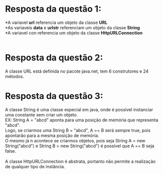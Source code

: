 # Resposta da questão 1:

*A variavel <b>url</b> referencia um objeto da classe <b>URL</b><br>
*As variaveis <b>data</b> e <b>urlstr</b> referenciam um objeto da classe <b>String</b><br>
*A variavel con referencia um objeto da classe <b>HttpURLConnection</b><br><br>

# Resposta da questão 2:

A classe URL está definida no pacote java.net, tem 6 construtores e 24 métodos.<br>

# Resposta da questão 3:
A classe String é uma classe especial em java, onde é possível instanciar uma constante sem criar um objeto.<br>
EX: String A = "abcd" aponta para uma posição de memória que representa "abcd".<br>
Logo, se criarmos uma String B = "abcd", A == B será sempre true, pois apontarão para a mesma posição de memória.<br>
O mesmo já n acontece se criarmos objetos, pois seja String A = new String("abcd") e String B = new String("abcd") é possível que A == B seja false.<br><br>
A classe HttpURLConnection é abstrata, portanto não permite a realização de qualquer tipo de instância.
